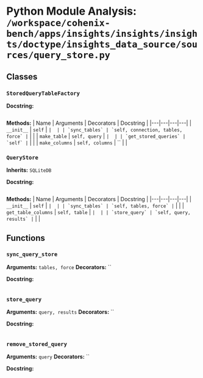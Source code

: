 # Python Module Analysis: `/workspace/cohenix-bench/apps/insights/insights/insights/doctype/insights_data_source/sources/query_store.py`

## Classes

### `StoredQueryTableFactory`


**Docstring:**
```

```

**Methods:**
| Name | Arguments | Decorators | Docstring |
|---|---|---|---|
| `__init__` | `self` | `` |  |
| `sync_tables` | `self, connection, tables, force` | `` |  |
| `make_table` | `self, query` | `` |  |
| `get_stored_queries` | `self` | `` |  |
| `make_columns` | `self, columns` | `` |  |


### `QueryStore`
**Inherits:** `SQLiteDB`


**Docstring:**
```

```

**Methods:**
| Name | Arguments | Decorators | Docstring |
|---|---|---|---|
| `__init__` | `self` | `` |  |
| `sync_tables` | `self, tables, force` | `` |  |
| `get_table_columns` | `self, table` | `` |  |
| `store_query` | `self, query, results` | `` |  |





## Functions

### `sync_query_store`
**Arguments:** `tables, force`
**Decorators:** ``

**Docstring:**
```

```
### `store_query`
**Arguments:** `query, results`
**Decorators:** ``

**Docstring:**
```

```
### `remove_stored_query`
**Arguments:** `query`
**Decorators:** ``

**Docstring:**
```

```

